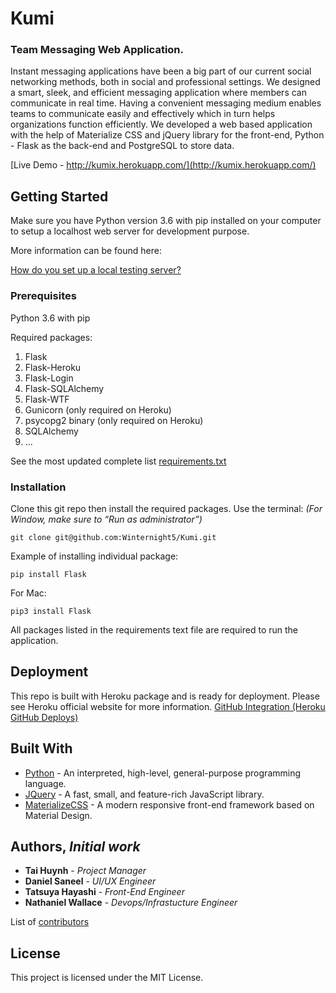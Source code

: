 # Kumi
### Team Messaging Web Application.

Instant messaging applications have been a big part of our current social networking methods, both in social and professional settings. We designed a smart, sleek, and efficient messaging application where members can communicate in real time. Having a convenient messaging medium enables teams to communicate easily and effectively which in turn helps organizations function efficiently. We developed a web based application with the help of Materialize CSS and jQuery library for the front-end, Python - Flask as the back-end and PostgreSQL to store data.


[Live Demo - http://kumix.herokuapp.com/](http://kumix.herokuapp.com/)


## Getting Started

Make sure you have Python version 3.6 with pip installed on your computer to setup a localhost web server for development purpose.

More information can be found here:

[How do you set up a local testing server?]( https://developer.mozilla.org/en-US/docs/Learn/Common_questions/set_up_a_local_testing_server)

### Prerequisites

Python 3.6 with pip

Required packages: 
1.	Flask
2.	Flask-Heroku
3.	Flask-Login
4.	Flask-SQLAlchemy
5.	Flask-WTF
6.	Gunicorn (only required on Heroku)
7.	psycopg2 binary (only required on Heroku)
8.	SQLAlchemy
9. ...

See the most updated complete list [requirements.txt](https://github.com/Winternight5/Kumi/blob/master/requirements.txt)

### Installation

Clone this git repo then install the required packages. 
Use the terminal: *(For Window, make sure to “Run as administrator”)*
```
git clone git@github.com:Winternight5/Kumi.git
```

Example of installing individual package:

```
pip install Flask
```
For Mac:
```
pip3 install Flask
```
All packages listed in the requirements text file are required to run the application.


## Deployment

This repo is built with Heroku package and is ready for deployment. Please see Heroku official website for more information.
[GitHub Integration (Heroku GitHub Deploys)]( https://devcenter.heroku.com/articles/github-integration)


## Built With

* [Python](https://www.python.org/) - An interpreted, high-level, general-purpose programming language.
* [JQuery](https://www.jquery.com) - A fast, small, and feature-rich JavaScript library.
* [MaterializeCSS](https://materializecss.com/) - A modern responsive front-end framework based on Material Design.


## Authors, *Initial work*

* **Tai Huynh** - *Project Manager*
* **Daniel Saneel** - *UI/UX Engineer*
* **Tatsuya Hayashi** - *Front-End Engineer*
* **Nathaniel Wallace** - *Devops/Infrastucture Engineer*

List of [contributors]( https://github.com/Winternight5/Kumi/graphs/contributors)


## License

This project is licensed under the MIT License.
